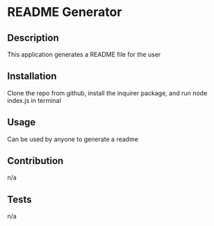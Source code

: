 # README Generator 

 ## Description 

 This application generates a README file for the user 

 ## Installation 

 Clone the repo from github, install the inquirer package, and run node index.js in terminal 

 ## Usage 

 Can be used by anyone to generate a readme 

 ## Contribution 

 n/a 

 ## Tests 

 n/a